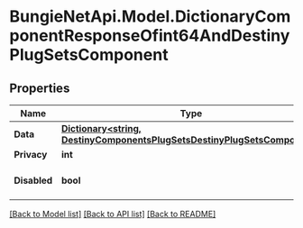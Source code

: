 # BungieNetApi.Model.DictionaryComponentResponseOfint64AndDestinyPlugSetsComponent
## Properties

Name | Type | Description | Notes
------------ | ------------- | ------------- | -------------
**Data** | [**Dictionary&lt;string, DestinyComponentsPlugSetsDestinyPlugSetsComponent&gt;**](DestinyComponentsPlugSetsDestinyPlugSetsComponent.md) |  | [optional] 
**Privacy** | **int** |  | [optional] 
**Disabled** | **bool** | If true, this component is disabled. | [optional] 

[[Back to Model list]](../README.md#documentation-for-models) [[Back to API list]](../README.md#documentation-for-api-endpoints) [[Back to README]](../README.md)

